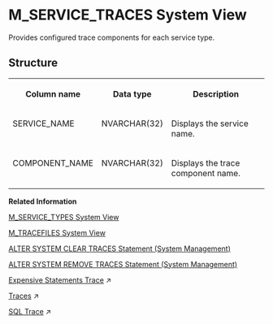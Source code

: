 <!-- loio20c4b5cf75191014971a86dc9cad285c -->

# M\_SERVICE\_TRACES System View

Provides configured trace components for each service type.



<a name="loio20c4b5cf75191014971a86dc9cad285c___m__s_e_r_v_i_c_e__t_r_a_c_e_s_1struct_M_SERVICE_TRACES"/>

## Structure


<table>
<tr>
<th valign="top">

Column name

</th>
<th valign="top">

Data type

</th>
<th valign="top">

Description

</th>
</tr>
<tr>
<td valign="top">

SERVICE\_NAME

</td>
<td valign="top">

NVARCHAR\(32\)

</td>
<td valign="top">

Displays the service name.

</td>
</tr>
<tr>
<td valign="top">

COMPONENT\_NAME

</td>
<td valign="top">

NVARCHAR\(32\)

</td>
<td valign="top">

Displays the trace component name.

</td>
</tr>
</table>

**Related Information**  


[M\_SERVICE\_TYPES System View](m-service-types-system-view-20c4d1d.md "Provides information about service types.")

[M\_TRACEFILES System View](m-tracefiles-system-view-20c8f48.md "Provides information about all trace files.")

[ALTER SYSTEM CLEAR TRACES Statement \(System Management\)](../../010-SQL-Reference/012-SQL-Statements/alter-system-clear-traces-statement-system-management-20d1281.md "Clears (removes) trace files opened by SAP HANA.")

[ALTER SYSTEM REMOVE TRACES Statement \(System Management\)](../../010-SQL-Reference/012-SQL-Statements/alter-system-remove-traces-statement-system-management-20d25bf.md "Deletes the trace files on a specified host to reduce the disk space used by large trace files.")

[Expensive Statements Trace](https://help.sap.com/viewer/f9c5015e72e04fffa14d7d4f7267d897/2023_4_QRC/en-US/5faf04f17830464eacdb7938b383d2ab.html "Expensive statements are individual SQL statements whose execution time exceeds a configured threshold. The expensive statements trace records information about these statements for further analysis and is inactive by default.") :arrow_upper_right:

[Traces](https://help.sap.com/viewer/f9c5015e72e04fffa14d7d4f7267d897/2023_4_QRC/en-US/7e31247372fb4dd7b8c6bbac758b8c91.html "SAP HANA provides various traces for obtaining detailed information about the actions of the database system for troubleshooting and error analysis.") :arrow_upper_right:

[SQL Trace](https://help.sap.com/viewer/f9c5015e72e04fffa14d7d4f7267d897/2023_4_QRC/en-US/bedc9668bb5710149d56d29fe2632ba0.html "The SQL trace collects information about all SQL statements executed and saves it in a trace file for further analysis. The SQL trace is inactive by default.") :arrow_upper_right:


